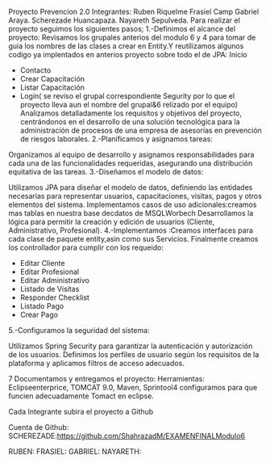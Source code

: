 Proyecto Prevencion 2.0
Integrantes: 
Ruben Riquelme
Frasiel Camp
Gabriel Araya.
Scherezade Huancapaza.
Nayareth Sepulveda.
Para realizar el proyecto seguimos los siguientes pasos;
1.-Definimos el alcance del proyecto:
Revisamos los grupales anterios del modulo 6 y 4 para tomar de guia los nombres de las clases a crear en Entity.Y reutilizamos algunos codigo ya implentados en anterios proyecto sobre todo el de JPA:
Inicio
- Contacto
- Crear Capacitación
- Listar Capacitación
- Login( se reviso el grupal correspondiente Segurity por lo que el proyecto lleva aun el nombre del grupal&6 relizado por el equipo)
Analizamos detalladamente los requisitos y objetivos del proyecto, centrándonos en el desarrollo de una solución tecnológica para la administración de procesos de una empresa de asesorías en prevención de riesgos laborales.
2.-Planificamos y asignamos tareas:

Organizamos al equipo de desarrollo y asignamos responsabilidades para cada una de las funcionalidades requeridas, asegurando una distribución equitativa de las tareas.
3.-Diseñamos el modelo de datos:

Utilizamos JPA para diseñar el modelo de datos, definiendo las entidades necesarias para representar usuarios, capacitaciones, visitas, pagos y otros elementos del sistema.
   Implementamos casos de uso adicionales:creamos mas tablas en nuestra base decdatos de MSQLWorbech
   Desarrollamos la lógica para permitir la creación y edición de usuarios (Cliente, Administrativo, Profesional).
4.-Implementamos :Creamos interfaces para cada clase de paquete entity,asin como sus Servicios.
Finalmente creamos los controllador para cumplir con los requeido:
- Editar Cliente
- Editar Profesional
- Editar Administrativo
- Listado de Visitas
- Responder Checklist
- Listado Pago
- Crear Pago
   
5.-Configuramos la seguridad del sistema:

   Utilizamos Spring Security para garantizar la autenticación y autorización de los usuarios.
   Definimos los perfiles de usuario según los requisitos de la plataforma y aplicamos filtros de acceso adecuados.

7 Documentamos y entregamos el proyecto:
Herramientas: Eclipseenterprice, TOMCAT 9.0, Maven, Sprintool4 configuramos para que funcien adecuadamente Tomact en eclipse.

Cada Integrante subira el proyecto a Github

Cuenta de Github:
SCHEREZADE:https://github.com/ShahrazadM/EXAMENFINALModulo6

RUBEN:
FRASIEL:
GABRIEL:
NAYARETH:
